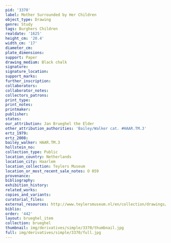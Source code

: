 ```yaml
---
pid: '3370'
label: Mother Surrounded by Her Children
object_type: Drawing
genre: Study
tags: Burghers Children
realdate: '1625'
height_cm: '20.4'
width_cm: '17'
diameter_cm: 
plate_dimensions: 
support: Paper
drawing_medium: Black chalk
signature: 
signature_location: 
support_marks: 
further_inscription: 
collaborators: 
collaborator_notes: 
collectors_patrons: 
print_type: 
print_notes: 
printmaker: 
publisher: 
states: 
our_attribution: Jan Brueghel the Elder
other_attribution_authorities: 'Bailey/Walker cat. #HAAR.TM.3'
ertz_1979: 
ertz_2008: 
bailey_walker: HAAR.TM.3
hollstein_no: 
collection_type: Public
location_country: Netherlands
location_city: Haarlem
location_collection: Teylers Museum
location_or_most_recent_sale_notes: O 059
provenance: 
bibliography: 
exhibition_history: 
related_works: 
copies_and_variants: 
curatorial_files: 
external_resources: http://www.teylersmuseum.nl/en/collection/drawings/o-059-moeder-omgeven-door-haar-kinderen-jan-de-oude-brueghel-1568-1625-tekenaar
biblio: 
order: '442'
layout: brueghel_item
collection: brueghel
thumbnail: img/derivatives/simple/3370/thumbnail.jpg
full: img/derivatives/simple/3370/full.jpg
---
```


